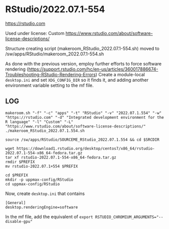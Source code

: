 RStudio/2022.07.1-554
=====================

<https://rstudio.com>

Used under license:
Custom
<https://www.rstudio.com/about/software-license-descriptions/>

Structure creating script (makeroom_RStudio_2022.07.1-554.sh) moved to /sw/apps/RStudio/makeroom_2022.07.1-554.sh


As done with the previous version, employ further efforts to force software rendering
(https://support.rstudio.com/hc/en-us/articles/360017886674-Troubleshooting-RStudio-Rendering-Errors)
Create a module-local `desktop.ini` and set `XDG_CONFIG_DIR` so it finds it,
and adding another environment variable setting to the mf file.


LOG
---

    makeroom.sh "-f" "-c" "apps" "-t" "RStudio" "-v" "2022.07.1.554" "-w" "https://rstudio.com" "-d" "Integrated development environment for the R language" "-l" "Custom" "-L" "https://www.rstudio.com/about/software-license-descriptions/"
    ./makeroom_RStudio_2022.07.1.554.sh

    source /sw/apps/RStudio/SOURCEME_RStudio_2022.07.1.554 && cd $SRCDIR

    wget https://download1.rstudio.org/desktop/centos7/x86_64/rstudio-2022.07.1-554-x86_64-fedora.tar.gz
    tar xf rstudio-2022.07.1-554-x86_64-fedora.tar.gz 
    rmdir $PREFIX
    mv rstudio-2022.07.1+554 $PREFIX

    cd $PREFIX
    mkdir -p uppmax-config/RStudio
    cd uppmax-config/RStudio

Now, create `desktop.ini` that contains

    [General]
    desktop.renderingEngine=software

In the mf file, add the equivalent of `export RSTUDIO_CHROMIUM_ARGUMENTS="--disable-gpu"`


